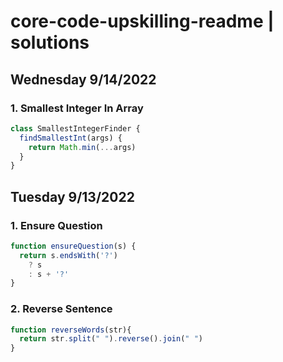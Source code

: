 # core-code-upskilling-readme | solutions

## Wednesday 9/14/2022

### 1. Smallest Integer In Array
```js
class SmallestIntegerFinder {
  findSmallestInt(args) {        
    return Math.min(...args)
  }
}
```

## Tuesday 9/13/2022

### 1. Ensure Question
```js
function ensureQuestion(s) { 
  return s.endsWith('?') 
    ? s 
    : s + '?'
}
```
  
### 2. Reverse Sentence
```js
function reverseWords(str){  
  return str.split(" ").reverse().join(" ")
}
```

  
